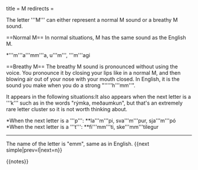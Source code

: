 title = M
redirects =
>>>>

The letter '''M''' can either represent a normal M sound or a breathy M sound. 

==Normal M==
In normal situations, M has the same sound as the English M. 

*'''m'''a'''mm'''a, u'''m''', '''m'''agi

==Breathy M==
The breathy M sound is pronounced without using the voice. You pronounce it by closing your lips like in a normal M, and then blowing air out of your nose with your mouth closed. In English, it is the sound you make when you do a strong "'''''h'''mm''".

It appears in the following situations:<ref>It also appears when the next letter is a '''k''' such as in the words "rýmka, meðaumkun", but that's an extremely rare letter cluster so it is not worth thinking about.</ref>

*When the next letter is a '''p''':
**la'''m'''pi, sva'''m'''pur, sja'''m'''pó
*When the next letter is a '''t''':
**fi'''mm'''ti, ske'''mm'''tilegur

***

The name of the letter is "emm", same as in English.
{{next simple|prev=l|next=n}}

{{notes}}